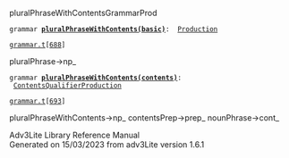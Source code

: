 <span class="title">pluralPhraseWithContents</span><span class="type">GrammarProd</span>

`grammar `**[`pluralPhraseWithContents(basic)`](../object/pluralPhraseWithContents(basic).html)**` :   `[`Production`](../object/Production.html)

[`grammar.t`](../file/grammar.t.html)`[`[`688`](../source/grammar.t.html#688)`]`

<div class="gramrule">

pluralPhrase-\>np\_  

</div>

`grammar `**[`pluralPhraseWithContents(contents)`](../object/pluralPhraseWithContents(contents).html)**` :   `[`ContentsQualifierProduction`](../object/ContentsQualifierProduction.html)

[`grammar.t`](../file/grammar.t.html)`[`[`693`](../source/grammar.t.html#693)`]`

<div class="gramrule">

pluralPhraseWithContents-\>np\_ contentsPrep-\>prep\_
nounPhrase-\>cont\_  

</div>

<div class="ftr">

Adv3Lite Library Reference Manual  
Generated on 15/03/2023 from adv3Lite version 1.6.1

</div>
